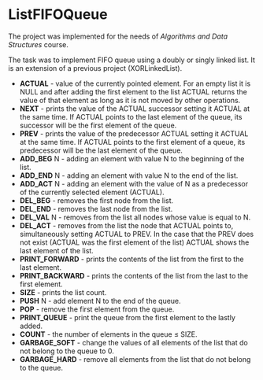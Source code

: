 # ListFIFOQueue

The project was implemented for the needs of *Algorithms and Data Structures* course.

The task was to implement FIFO queue using a doubly or singly linked list. It is an extension of a previous project (XORLinkedList).

* **ACTUAL** - value of the currently pointed element. For an empty list it is NULL and after adding the first element to the list ACTUAL returns the value of that element as long as it is not moved by other operations.
* **NEXT** - prints the value of the ACTUAL successor setting it ACTUAL at the same time. If ACTUAL points to the last element of the queue, its successor will be the first element of the queue.
* **PREV** - prints the value of the predecessor ACTUAL setting it ACTUAL at the same time. If ACTUAL points to the first element of a queue, its predecessor will be the last element of the queue.
* **ADD_BEG** N - adding an element with value N to the beginning of the list.
* **ADD_END** N - adding an element with value N to the end of the list.
* **ADD_ACT** N - adding an element with the value of N as a predecessor of the currently selected element (ACTUAL).
* **DEL_BEG** - removes the first node from the list.
* **DEL_END** - removes the last node from the list.
* **DEL_VAL** N - removes from the list all nodes whose value is equal to N.
* **DEL_ACT** - removes from the list the node that ACTUAL points to, simultaneously setting ACTUAL to PREV. In the case that the PREV does not exist (ACTUAL was the first element of the list) ACTUAL shows the last element of the list.
* **PRINT_FORWARD** - prints the contents of the list from the first to the last element.
* **PRINT_BACKWARD** - prints the contents of the list from the last to the first element.
* **SIZE** - prints the list count.
* **PUSH** N - add element N to the end of the queue.
* **POP** - remove the first element from the queue.
* **PRINT_QUEUE** - print the queue from the first element to the lastly added.
* **COUNT** - the number of elements in the queue ≤ SIZE.
* **GARBAGE_SOFT** - change the values of all elements of the list that do not belong to the queue to 0.
* **GARBAGE_HARD** - remove all elements from the list that do not belong to the queue.
